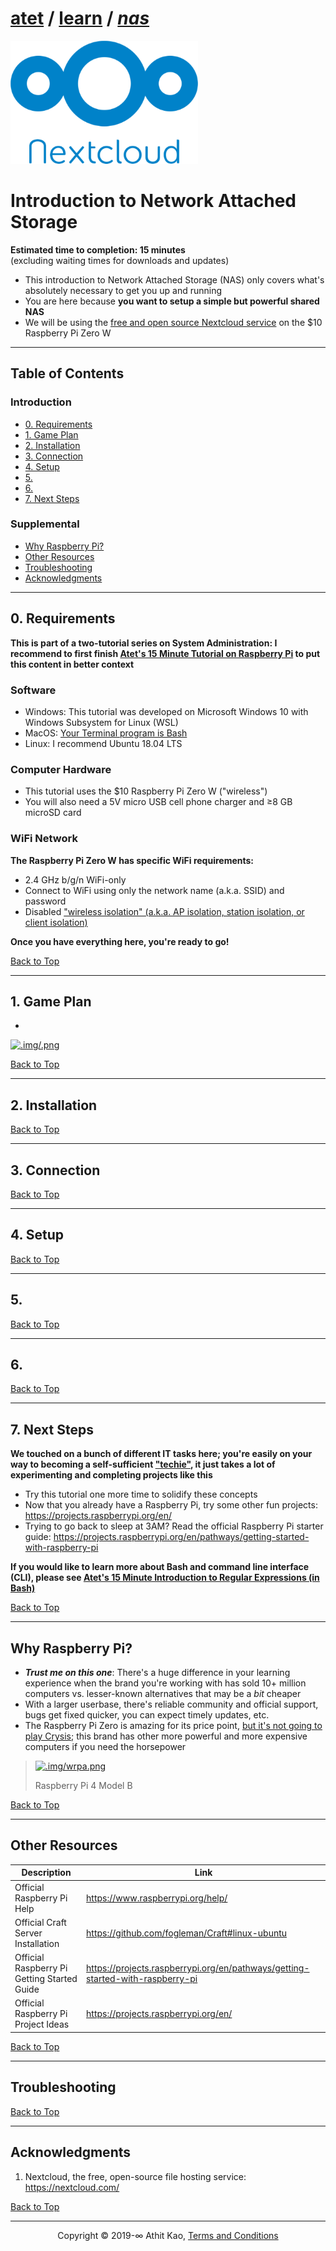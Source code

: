 # [atet](https://github.com/atet) / [learn](https://github.com/atet/learn) / [**_nas_**](https://github.com/atet/learn/tree/master/nas)

[![.img/logo_nextcloud.png](.img/logo_nextcloud.png)](#nolink)

# Introduction to Network Attached Storage

**Estimated time to completion: 15 minutes**<br>(excluding waiting times for downloads and updates)

* This introduction to Network Attached Storage (NAS) only covers what's absolutely necessary to get you up and running
* You are here because **you want to setup a simple but powerful shared NAS**
* We will be using the [free and open source Nextcloud service](https://en.wikipedia.org/wiki/Nextcloud) on the $10 Raspberry Pi Zero W

--------------------------------------------------------------------------------------------------

## Table of Contents

### Introduction

* [0. Requirements](#0-requirements)
* [1. Game Plan](#1-game-plan)
* [2. Installation](#2-installation)
* [3. Connection](#3-connection)
* [4. Setup](#4-setup)
* [5. ](#5-)
* [6. ](#6-)
* [7. Next Steps](#7-next-steps)

### Supplemental

* [Why Raspberry Pi?](#why-raspberry-pi)
* [Other Resources](#other-resources)
* [Troubleshooting](#troubleshooting)
* [Acknowledgments](#acknowledgments)

--------------------------------------------------------------------------------------------------

## 0. Requirements

**This is part of a two-tutorial series on System Administration: I recommend to first finish [Atet's 15 Minute Tutorial on Raspberry Pi](https://github.com/atet/learn/blob/master/raspberrypi/README.md#atet--learn--raspberrypi) to put this content in better context**

### Software

* Windows: This tutorial was developed on Microsoft Windows 10 with Windows Subsystem for Linux (WSL)
* MacOS: [Your Terminal program is Bash](https://en.wikipedia.org/wiki/Terminal_(macOS))
* Linux: I recommend Ubuntu 18.04 LTS

### Computer Hardware

* This tutorial uses the $10 Raspberry Pi Zero W ("wireless")
* You will also need a 5V micro USB cell phone charger and ≥8 GB microSD card

### WiFi Network

**The Raspberry Pi Zero W has specific WiFi requirements:**

* 2.4 GHz b/g/n WiFi-only
* Connect to WiFi using only the network name (a.k.a. SSID) and password
* Disabled ["wireless isolation" (a.k.a. AP isolation, station isolation, or client isolation)](https://www.howtogeek.com/179089/lock-down-your-wi-fi-network-with-your-routers-wireless-isolation-option/)

**Once you have everything here, you're ready to go!**

[Back to Top](#table-of-contents)

--------------------------------------------------------------------------------------------------

## 1. Game Plan

* 

[![.img/.png](.img/.png)](#nolink)

[Back to Top](#table-of-contents)

--------------------------------------------------------------------------------------------------

## 2. Installation

[Back to Top](#table-of-contents)

--------------------------------------------------------------------------------------------------

## 3. Connection

[Back to Top](#table-of-contents)

--------------------------------------------------------------------------------------------------

## 4. Setup

[Back to Top](#table-of-contents)

--------------------------------------------------------------------------------------------------

## 5. 
[Back to Top](#table-of-contents)

--------------------------------------------------------------------------------------------------

## 6. 

[Back to Top](#table-of-contents)

--------------------------------------------------------------------------------------------------

## 7. Next Steps

**We touched on a bunch of different IT tasks here; you're easily on your way to becoming a self-sufficient ["techie"](https://www.merriam-webster.com/dictionary/techie), it just takes a lot of experimenting and completing projects like this**

* Try this tutorial one more time to solidify these concepts
* Now that you already have a Raspberry Pi, try some other fun projects: https://projects.raspberrypi.org/en/
* Trying to go back to sleep at 3AM? Read the official Raspberry Pi starter guide: https://projects.raspberrypi.org/en/pathways/getting-started-with-raspberry-pi

**If you would like to learn more about Bash and command line interface (CLI), please see [Atet's 15 Minute Introduction to Regular Expressions (in Bash)](https://github.com/atet/learn/blob/master/regex/README.md#atet--learn--regex)**

[Back to Top](#table-of-contents)

--------------------------------------------------------------------------------------------------

## Why Raspberry Pi?

* **_Trust me on this one_**: There's a huge difference in your learning experience when the brand you're working with has sold 10+ million computers vs. lesser-known alternatives that may be a _bit_ cheaper
* With a larger userbase, there's reliable community and official support, bugs get fixed quicker, you can expect timely updates, etc.
* The Raspberry Pi Zero is amazing for its price point, [but it's not going to play Crysis](https://en.wikipedia.org/wiki/Crysis_(video_game)#Legacy); this brand has other more powerful and more expensive computers if you need the horsepower

> [![.img/wrpa.png](.img/wrpa.png)](#nolink)
>
> Raspberry Pi 4 Model B

[Back to Top](#table-of-contents)

--------------------------------------------------------------------------------------------------

## Other Resources

Description | Link
--- | ---
Official Raspberry Pi Help | https://www.raspberrypi.org/help/
Official Craft Server Installation | https://github.com/fogleman/Craft#linux-ubuntu
Official Raspberry Pi Getting Started Guide | https://projects.raspberrypi.org/en/pathways/getting-started-with-raspberry-pi
Official Raspberry Pi Project Ideas | https://projects.raspberrypi.org/en/

[Back to Top](#table-of-contents)

--------------------------------------------------------------------------------------------------

## Troubleshooting

[Back to Top](#table-of-contents)

--------------------------------------------------------------------------------------------------

## Acknowledgments

1. Nextcloud, the free, open-source file hosting service: <a href="https://nextcloud.com/" target="_blank">https://nextcloud.com/</a>

[Back to Top](#table-of-contents)

--------------------------------------------------------------------------------------------------

<p align="center">Copyright © 2019-∞ Athit Kao, <a href="http://www.athitkao.com/tos.html" target="_blank">Terms and Conditions</a></p>